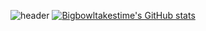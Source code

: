 ![header](https://capsule-render.vercel.app/api?type=rect&color=auto&height=300&section=header&text=To_make_bigbowl,_It's_takes_time%20render&fontSize=10)
[![Bigbowltakestime's GitHub stats](https://github-readme-stats.vercel.app/api?username=Bigbowltakestime&theme=radical)](https://github.com/Bigbowltakestime/github-readme-stats)

